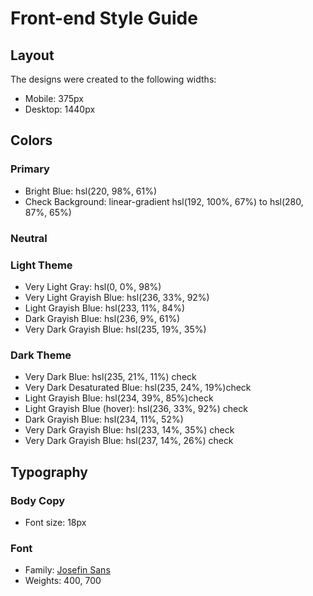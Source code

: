 # Front-end Style Guide

## Layout

The designs were created to the following widths:

- Mobile: 375px
- Desktop: 1440px

## Colors

### Primary

- Bright Blue: hsl(220, 98%, 61%)
- Check Background: linear-gradient hsl(192, 100%, 67%) to hsl(280, 87%, 65%)

### Neutral

### Light Theme

- Very Light Gray: hsl(0, 0%, 98%)
- Very Light Grayish Blue: hsl(236, 33%, 92%)
- Light Grayish Blue: hsl(233, 11%, 84%)
- Dark Grayish Blue: hsl(236, 9%, 61%)
- Very Dark Grayish Blue: hsl(235, 19%, 35%)

### Dark Theme

- Very Dark Blue: hsl(235, 21%, 11%) check
- Very Dark Desaturated Blue: hsl(235, 24%, 19%)check
- Light Grayish Blue: hsl(234, 39%, 85%)check
- Light Grayish Blue (hover): hsl(236, 33%, 92%) check
- Dark Grayish Blue: hsl(234, 11%, 52%)
- Very Dark Grayish Blue: hsl(233, 14%, 35%) check
- Very Dark Grayish Blue: hsl(237, 14%, 26%) check

## Typography

### Body Copy

- Font size: 18px

### Font

- Family: [Josefin Sans](https://fonts.google.com/specimen/Josefin+Sans)
- Weights: 400, 700
